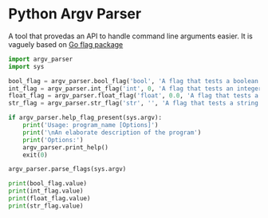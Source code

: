 # Python Argv Parser

A tool that provedas an API to handle command line arguments easier. It is vaguely based on [Go flag package](https://pkg.go.dev/flag)

```python
import argv_parser
import sys

bool_flag = argv_parser.bool_flag('bool', 'A flag that tests a boolean')
int_flag = argv_parser.int_flag('int', 0, 'A flag that tests an integer', required=True)
float_flag = argv_parser.float_flag('float', 0.0, 'A flag that tests a floating point value')
str_flag = argv_parser.str_flag('str', '', 'A flag that tests a string')

if argv_parser.help_flag_present(sys.argv):
    print('Usage: program_name [Options]')
    print('\nAn elaborate description of the program')
    print('Options:')
    argv_parser.print_help()
    exit(0)

argv_parser.parse_flags(sys.argv)

print(bool_flag.value)
print(int_flag.value)
print(float_flag.value)
print(str_flag.value)
```
